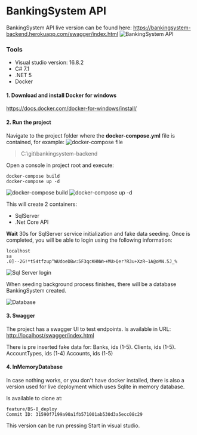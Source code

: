 # BankingSystem API
BankingSystem API live version can be found here:
https://bankingsystem-backend.herokuapp.com/swagger/index.html
![BankingSystem API](https://i.imgur.com/hSOiTVc.png)

### Tools
- Visual studio version: 16.8.2
- C# 7.1
- .NET 5
- Docker


#### 1. Download and install Docker for windows
https://docs.docker.com/docker-for-windows/install/

#### 2. Run the project
Navigate to the project folder where the **docker-compose.yml** file is contained, for example:
![docker-compose file](https://i.imgur.com/xs66039.png)

> C:\git\bankingsystem-backend

Open a console in project root and execute:

    docker-compose build
    docker-compose up -d

![docker-compose build](https://i.imgur.com/0uSsSBw.png)
![docker-compose up -d](https://i.imgur.com/08dRCP8.png)

This will create 2 containers:
- SqlServer
- .Net Core API

**Wait** 30s for SqlServer service initialization and fake data seeding.
Once is completed, you will be able to login using the following information:

    localhost
    sa
    .0]--2G!*t54tfzup^WUdoeDBw:5F3qcKHNW>+MU>Qer?R3u+XzR~1A@oMN.5J_%

![Sql Server login](https://i.imgur.com/4hUOIgg.png)

When seeding background process finishes, there will be a database BankingSystem created.

![Database](https://i.imgur.com/EMzbIzl.png)

#### 3. Swagger
The project has a swagger UI to test endpoints.
Is available in URL:
[http://localhost/swagger/index.html](http://localhost/swagger/index.html)

There is pre inserted fake data for:
Banks, ids (1-5).
Clients, ids (1-5).
AccountTypes, ids (1-4)
Accounts, ids (1-5)

#### 4. InMemoryDatabase
In case nothing works, or you don't have docker installed, there is also a version used for live deployment which uses Sqlite in memory database.

Is available to clone at:

    feature/BS-8_deploy
    Commit ID: 31590f7199a90a1fb571001ab530d3a5ecc08c29
    
This version can be run pressing Start in visual studio.